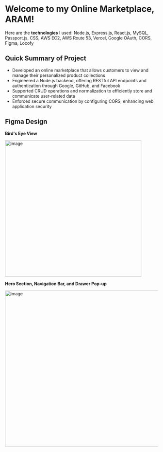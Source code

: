 # Welcome to my Online Marketplace, ARAM!

Here are the **technologies** I used: Node.js, Express.js, React.js, MySQL, Passport.js, CSS, AWS EC2, AWS Route 53, Vercel, Google OAuth, CORS, Figma, Locofy

## Quick Summary of Project

- Developed an online marketplace that allows customers to view and manage their personalized product collections
- Engineered a Node.js backend, offering RESTful API endpoints and authentication through Google, GitHub, and Facebook
- Supported CRUD operations and normalization to efficiently store and communicate user-related data
- Enforced secure communication by configuring CORS, enhancing web application security

## Figma Design

**Bird's Eye View**

<img width="449" alt="image" src="https://github.com/AmanPrakash09/ARAM-Website---Online-Marketplace/assets/89485425/8384b894-3769-4f0f-b646-d22b137aa5e3">

**Hero Section, Navigation Bar, and Drawer Pop-up**

<img width="514" alt="image" src="https://github.com/AmanPrakash09/ARAM-Website---Online-Marketplace/assets/89485425/9bec8dfb-99b5-4f85-b423-dc5f5b4ff058">



